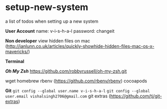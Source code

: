 # setup-new-system
a list of todos when setting up a new system

**User Account**
name: v-i-s-h-a-l
password: changeit

**Non developer**
view hidden files on mac (http://ianlunn.co.uk/articles/quickly-showhide-hidden-files-mac-os-x-mavericks/)


**Terminal**

***Oh My Zsh***
https://github.com/robbyrussell/oh-my-zsh.git

wget 
homebrew
rbenv (https://github.com/rbenv/rbenv)
cocoapods

**Git**
  `git config --global user.name v-i-s-h-a-l`
  `git config --global user.email vishalsingh2706@gmail.com`
  git extras (https://github.com/tj/git-extras)

